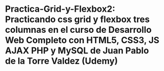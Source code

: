 # Practica-Grid-y-Flexbox2: Practicando css grid y flexbox tres columnas en el curso de Desarrollo Web Completo con HTML5, CSS3, JS AJAX PHP y MySQL de Juan Pablo de la Torre Valdez (Udemy)

